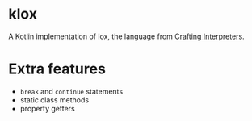 # klox

A Kotlin implementation of lox, the language from [Crafting Interpreters](https://craftinginterpreters.com/).

# Extra features

* `break` and `continue` statements
* static class methods
* property getters